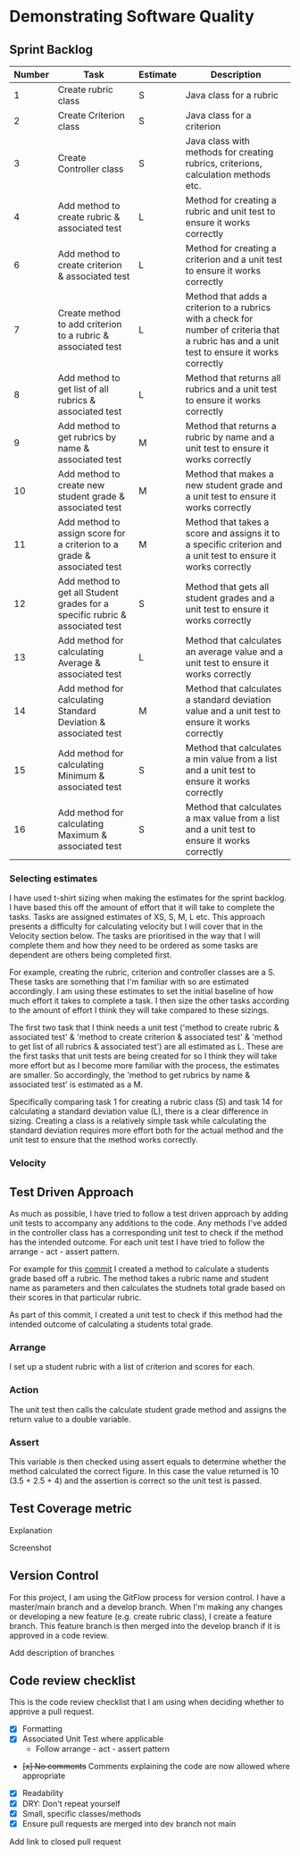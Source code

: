 # Demonstrating Software Quality
## Sprint Backlog
Number | Task | Estimate | Description
------------- | ------------- | ------------- | -------------
1 |Create rubric class | S | Java class for a rubric
2 |Create Criterion class | S | Java class for a criterion
3 |Create Controller class | S | Java class with methods for creating rubrics, criterions, calculation methods etc.
4 |Add method to create rubric & associated test | L | Method for creating a rubric and unit test to ensure it works correctly
6 |Add method to create criterion & associated test | L | Method for creating a criterion and a unit test to ensure it works correctly
7 |Create method to add criterion to a rubric & associated test | L | Method that adds a criterion to a rubrics with a check for number of criteria that a rubric has and a unit test to ensure it works correctly
8 |Add method to get list of all rubrics & associated test | L | Method that returns all rubrics and a unit test to ensure it works correctly
9 |Add method to get rubrics by name & associated test | M | Method that returns a rubric by name and a unit test to ensure it works correctly
10 |Add method to create new student grade & associated test | M | Method that makes a new student grade and a unit test to ensure it works correctly
11 |Add method to assign score for a criterion to a grade & associated test | M | Method that takes a score and assigns it to a specific criterion and a unit test to ensure it works correctly
12 |Add method to get all Student grades for a specific rubric & associated test | S | Method that gets all student grades and a unit test to ensure it works correctly
13 |Add method for calculating Average & associated test | L | Method that calculates an average value and a unit test to ensure it works correctly
14 |Add method for calculating Standard Deviation & associated test | M | Method that calculates a standard deviation value and a unit test to ensure it works correctly
15 |Add method for calculating Minimum & associated test | S | Method that calculates a min value from a list and a unit test to ensure it works correctly
16 |Add method for calculating Maximum & associated test | S | Method that calculates a max value from a list and a unit test to ensure it works correctly

### Selecting estimates
I have used t-shirt sizing when making the estimates for the sprint backlog. I have based this off the amount of effort that it will take to complete the tasks. Tasks are assigned estimates of XS, S, M, L etc. This approach presents a difficulty for calculating velocity but I will cover that in the Velocity section below. The tasks are prioritised in the way that I will complete them and how they need to be ordered as some tasks are dependent are others being completed first.

For example, creating the rubric, criterion and controller classes are a S. These tasks are something that I'm familiar with so are estimated accordingly. I am using these estimates to set the initial baseline of how much effort it takes to complete a task. I then size the other tasks according to the amount of effort I think they will take compared to these sizings.

The first two task that I think needs a unit test ('method to create rubric & associated test' & 'method to create criterion & associated test' &  'method to get list of all rubrics & associated test') are all estimated as L. These are the first tasks that unit tests are being created for so I think they will take more effort but as I become more familiar with the process, the estimates are smaller. So accordingly, the 'method to get rubrics by name & associated test' is estimated as a M. 

Specifically comparing task 1 for creating a rubric class (S) and task 14 for calculating a standard deviation value (L), there is a clear difference in sizing. Creating a class is a relatively simple task while calculating the standard deviation requires more effort both for the actual method and the unit test to ensure that the method works correctly.

### Velocity

## Test Driven Approach
As much as possible, I have tried to follow a test driven approach by adding unit tests to accompany any additions to the code. Any methods I've added in the controller class has a corresponding unit test to check if the method has the intended outcome. For each unit test I have tried to follow the arrange - act - assert pattern.

For example for this [commit](https://github.com/aaronbermingham/sqa-final-ca/pull/15/files/425a13d0ff81c43e40911fa2f2f586673dd650f2) I created a method to calculate a students grade based off a rubric. The method takes a rubric name and student name as parameters and then calculates the studnets total grade based on their scores in that particular rubric.

As part of this commit, I created a unit test to check if this method had the intended outcome of calculating a students total 
grade. 
### Arrange
I set up a student rubric with a list of criterion and scores for each. 
### Action
The unit test then calls the calculate student grade method and assigns the return value to a double variable. 
### Assert
This variable is then checked using assert equals to determine whether the method calculated the correct figure. In this case the value returned is 10 (3.5 + 2.5 + 4) and the assertion is correct so the unit test is passed.

## Test Coverage metric
Explanation

Screenshot

## Version Control
For this project, I am using the GitFlow process for version control. I have a master/main branch and a develop branch. When I'm making any changes or developing a new feature (e.g. create rubric class), I create a feature branch. This feature branch is then merged into the develop branch if it is approved in a code review.

Add description of branches

## Code review checklist
This is the code review checklist that I am using when deciding whether to approve a pull request.
- [x] Formatting
- [x] Associated Unit Test where applicable 
    - Follow arrange - act - assert pattern
- ~~[x] No comments~~ Comments explaining the code are now allowed where appropriate
- [x] Readability
- [x] DRY: Don't repeat yourself
- [x] Small, specific classes/methods
- [x] Ensure pull requests are merged into dev branch not main

Add link to closed pull request

